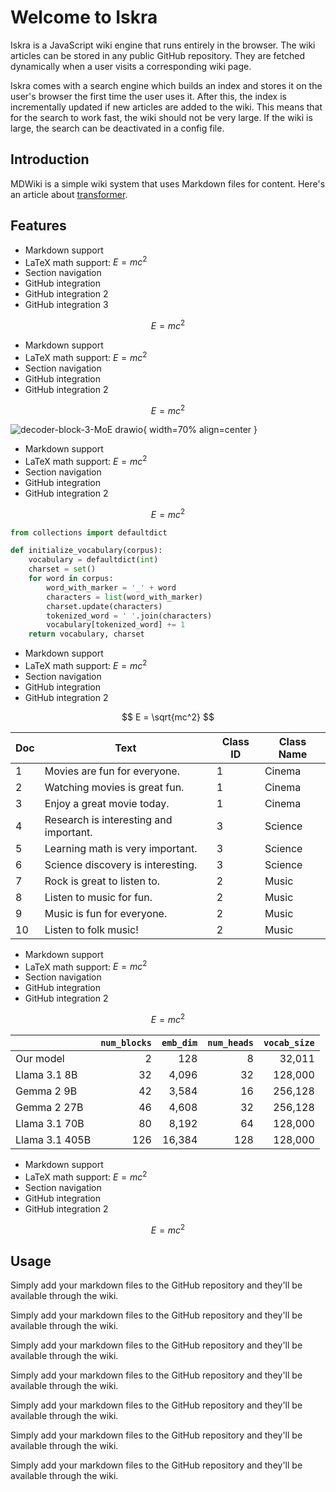 # Welcome to Iskra

Iskra is a JavaScript wiki engine that runs entirely in the browser. The wiki articles can be stored in any public GitHub repository. They are fetched dynamically when a user visits a corresponding wiki page.

Iskra comes with a search engine which builds an index and stores it on the user's browser the first time the user uses it. After this, the index is incrementally updated if new articles are added to the wiki. This means that for the search to work fast, the wiki should not be very large. If the wiki is large, the search can be deactivated in a config file.

## Introduction

MDWiki is a simple wiki system that uses Markdown files for content. Here's an article about [transformer](transformer.md).

## Features

- Markdown support
- LaTeX math support: $E = mc^2$
- Section navigation
- GitHub integration
- GitHub integration 2
- GitHub integration 3

$$
E = mc^2
$$

- Markdown support
- LaTeX math support: $E = mc^2$
- Section navigation
- GitHub integration
- GitHub integration 2

$$
E = mc^2
$$

![decoder-block-3-MoE drawio](https://github.com/user-attachments/assets/e2746e96-0e60-4946-8106-e44bfea8b806){ width=70% align=center }

- Markdown support
- LaTeX math support: $E = mc^2$
- Section navigation
- GitHub integration
- GitHub integration 2

$$
E = mc^2
$$

```python
from collections import defaultdict

def initialize_vocabulary(corpus):
    vocabulary = defaultdict(int)
    charset = set()
    for word in corpus:
        word_with_marker = '_' + word
        characters = list(word_with_marker)
        charset.update(characters)
        tokenized_word = ' '.join(characters)
        vocabulary[tokenized_word] += 1
    return vocabulary, charset
```

- Markdown support
- LaTeX math support: $E = mc^2$
- Section navigation
- GitHub integration
- GitHub integration 2

$$
E = \sqrt{mc^2}
$$

| Doc | Text                                | Class ID | Class Name |
|-----|-------------------------------------|-------|------------|
| 1   | Movies are fun for everyone.        | 1     | Cinema     |
| 2   | Watching movies is great fun.       | 1     | Cinema     |
| 3   | Enjoy a great movie today.          | 1     | Cinema     |
| 4   | Research is interesting and important. | 3   | Science    |
| 5   | Learning math is very important.    | 3     | Science    |
| 6   | Science discovery is interesting.   | 3     | Science    |
| 7   | Rock is great to listen to.         | 2     | Music      |
| 8   | Listen to music for fun.            | 2     | Music      |
| 9   | Music is fun for everyone.          | 2     | Music      |
| 10  | Listen to folk music!               | 2     | Music      |

- Markdown support
- LaTeX math support: $E = mc^2$
- Section navigation
- GitHub integration
- GitHub integration 2

$$
E = mc^2
$$

| | `num_blocks` | `emb_dim` | `num_heads` | `vocab_size` |
|---------|---:|---:|---:|---:|
| Our model | 2 | 128 | 8 | 32,011 |
| Llama 3.1 8B | 32 | 4,096 | 32 | 128,000 |
| Gemma 2 9B | 42 | 3,584 | 16 | 256,128 |
| Gemma 2 27B | 46 | 4,608 | 32 | 256,128 |
| Llama 3.1 70B | 80 | 8,192 | 64 | 128,000 |
| Llama 3.1 405B | 126 | 16,384 | 128 | 128,000 |

- Markdown support
- LaTeX math support: $E = mc^2$
- Section navigation
- GitHub integration
- GitHub integration 2

$$
E = mc^2
$$

## Usage

Simply add your markdown files to the GitHub repository and they'll be available through the wiki.

Simply add your markdown files to the GitHub repository and they'll be available through the wiki.

Simply add your markdown files to the GitHub repository and they'll be available through the wiki.

Simply add your markdown files to the GitHub repository and they'll be available through the wiki.

Simply add your markdown files to the GitHub repository and they'll be available through the wiki.

Simply add your markdown files to the GitHub repository and they'll be available through the wiki.


Simply add your markdown files to the GitHub repository and they'll be available through the wiki.


